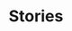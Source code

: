 ---
draft: true
title: Stories
description: 'Stories from Arkansas Ecological Services Field Office.'
nav: Stories
facebook: Arkansas-Ecological-Services-Field-Office-446739728815636
type: field-station
query: 'Arkansas Ecological Services Field Office'
section: articles
tags:
    - 'Arkansas Ecological Services Field Office'
updated: 'September 12th, 2019'
---